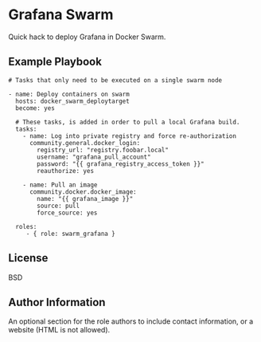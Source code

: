 Grafana Swarm
=========

Quick hack to deploy Grafana in Docker Swarm.


Example Playbook
----------------



    # Tasks that only need to be executed on a single swarm node

    - name: Deploy containers on swarm
      hosts: docker_swarm_deploytarget
      become: yes

      # These tasks, is added in order to pull a local Grafana build.
      tasks:
        - name: Log into private registry and force re-authorization
          community.general.docker_login:
            registry_url: "registry.foobar.local"
            username: "grafana_pull_account"
            password: "{{ grafana_registry_access_token }}"
            reauthorize: yes

        - name: Pull an image
          community.docker.docker_image:
            name: "{{ grafana_image }}"
            source: pull
            force_source: yes

      roles:
         - { role: swarm_grafana }

License
-------

BSD

Author Information
------------------

An optional section for the role authors to include contact information, or a website (HTML is not allowed).
